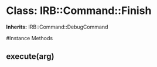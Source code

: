 # Class: IRB::Command::Finish
**Inherits:** IRB::Command::DebugCommand
    




#Instance Methods
## execute(arg) [](#method-i-execute)

